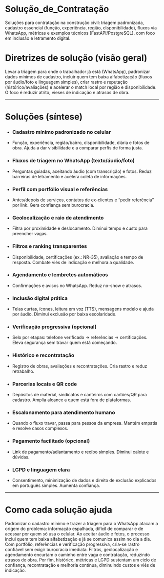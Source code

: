 # Solução_de_Contratação
Soluções para contratação na construção civil: triagem padronizada, cadastro essencial (função, experiência, região, disponibilidade), fluxos via WhatsApp, métricas e exemplos técnicos (FastAPI/PostgreSQL), com foco em inclusão e letramento digital.

# Diretrizes de solução (visão geral)

Levar a triagem para onde o trabalhador já está (WhatsApp), padronizar dados mínimos de cadastro, incluir quem tem baixa alfabetização (fluxos por áudio/foto e linguagem simples), criar rastro e reputação (histórico/avaliações) e acelerar o match local por região e disponibilidade. O foco é reduzir atrito, vieses de indicação e atrasos de obra.

---

# Soluções (síntese)

* ### Cadastro mínimo padronizado no celular

- Função, experiência, região/bairro, disponibilidade, diária e fotos de obra. Ajuda a dar visibilidade e a comparar perfis de forma justa.

* ### Fluxos de triagem no WhatsApp (texto/áudio/foto)

- Perguntas guiadas, aceitando áudio (com transcrição) e fotos. Reduz barreiras de letramento e acelera coleta de informações.

* ### Perfil com portfólio visual e referências

- Antes/depois de serviços, contatos de ex-clientes e “pedir referência” por link. Gera confiança sem burocracia.

* ### Geolocalização e raio de atendimento

- Filtra por proximidade e deslocamento. Diminui tempo e custo para preencher vagas.

* ### Filtros e ranking transparentes

- Disponibilidade, certificações (ex.: NR-35), avaliação e tempo de resposta. Combate viés de indicação e melhora a qualidade.

* ### Agendamento e lembretes automáticos

- Confirmações e avisos no WhatsApp. Reduz no-show e atrasos.

* ### Inclusão digital prática

- Telas curtas, ícones, leitura em voz (TTS), mensagens modelo e ajuda por áudio. Diminui exclusão por baixa escolaridade.

* ### Verificação progressiva (opcional)

- Selo por etapas: telefone verificado → referências → certificações. Eleva segurança sem travar quem está começando.

* ### Histórico e recontratação

- Registro de obras, avaliações e recontratações. Cria rastro e reduz retrabalho.

* ### Parcerias locais e QR code

- Depósitos de material, sindicatos e canteiros com cartões/QR para cadastro. Amplia alcance a quem está fora de plataformas.

* ### Escalonamento para atendimento humano

- Quando o fluxo travar, passa para pessoa da empresa. Mantém empatia e resolve casos complexos.

* ### Pagamento facilitado (opcional)

- Link de pagamento/adiantamento e recibo simples. Diminui calote e dúvidas.

* ### LGPD e linguagem clara

- Consentimento, minimização de dados e direito de exclusão explicados em português simples. Aumenta confiança.

---

# Como cada solução ajuda

Padronizar o cadastro mínimo e trazer a triagem para o WhatsApp atacam a origem do problema: informação espalhada, difícil de comparar e de acessar por quem só usa o celular. Ao aceitar áudio e fotos, o processo inclui quem tem baixa alfabetização e já se comunica assim no dia a dia. Com portfólio, referências e verificação progressiva, cria-se rastro confiável sem exigir burocracia imediata. Filtros, geolocalização e agendamento encurtam o caminho entre vaga e contratação, reduzindo atrasos de obra. Por fim, histórico, métricas e LGPD sustentam um ciclo de confiança, recontratação e melhoria contínua, diminuindo custos e viés de indicação.

